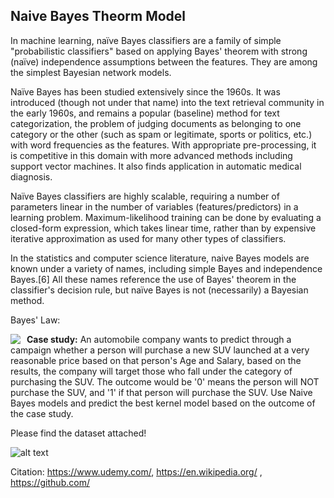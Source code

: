 ## Naive Bayes Theorm Model

In machine learning, naïve Bayes classifiers are a family of simple "probabilistic classifiers" based on applying Bayes' theorem with strong (naïve) independence assumptions between the features. They are among the simplest Bayesian network models.

Naïve Bayes has been studied extensively since the 1960s. It was introduced (though not under that name) into the text retrieval community in the early 1960s, and remains a popular (baseline) method for text categorization, the problem of judging documents as belonging to one category or the other (such as spam or legitimate, sports or politics, etc.) with word frequencies as the features. With appropriate pre-processing, it is competitive in this domain with more advanced methods including support vector machines. It also finds application in automatic medical diagnosis.

Naïve Bayes classifiers are highly scalable, requiring a number of parameters linear in the number of variables (features/predictors) in a learning problem. Maximum-likelihood training can be done by evaluating a closed-form expression, which takes linear time, rather than by expensive iterative approximation as used for many other types of classifiers.

In the statistics and computer science literature, naive Bayes models are known under a variety of names, including simple Bayes and independence Bayes.[6] All these names reference the use of Bayes' theorem in the classifier's decision rule, but naïve Bayes is not (necessarily) a Bayesian method.

Bayes' Law: 

<img src="https://camo.githubusercontent.com/5592f445e075396ce76d6957036ce2403218327e/687474703a2f2f73617573682e66696c65732e776f726470726573732e636f6d2f323030392f30322f62617965736c6177657131312e706e673f773d323130"
     style="float: left; margin-right: 10px;" />

**Case study:** An automobile company wants to predict through a campaign whether a person will purchase a new SUV launched at a very reasonable price based on that person's Age and Salary, based on the results, the company will target those who fall under the category of purchasing the SUV. The outcome would be '0' means the person will NOT purchase the SUV, and '1' if that person will purchase the SUV. Use Naive Bayes models and predict the best kernel model based on the outcome of the case study. 

Please find the dataset attached!

![alt text](https://github.com/prtk1306/MachineLearning/blob/master/ML%20Logo.PNG "Machine Learning")

Citation: https://www.udemy.com/, https://en.wikipedia.org/ , https://github.com/
